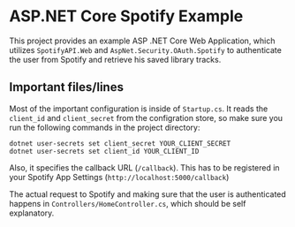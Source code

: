# ASP.NET Core Spotify Example

This project provides an example ASP .NET Core Web Application, which utilizes `SpotifyAPI.Web` and `AspNet.Security.OAuth.Spotify` to authenticate the user from Spotify and retrieve his saved library tracks.

## Important files/lines

Most of the important configuration is inside of `Startup.cs`. It reads the `client_id` and `client_secret` from the configration store, so make sure you run the following commands in the project directory:

```
dotnet user-secrets set client_secret YOUR_CLIENT_SECRET
dotnet user-secrets set client_id YOUR_CLIENT_ID
```

Also, it specifies the callback URL (`/callback`). This has to be registered in your Spotify App Settings (`http://localhost:5000/callback`)

The actual request to Spotify and making sure that the user is authenticated happens in `Controllers/HomeController.cs`, which should be self explanatory.
